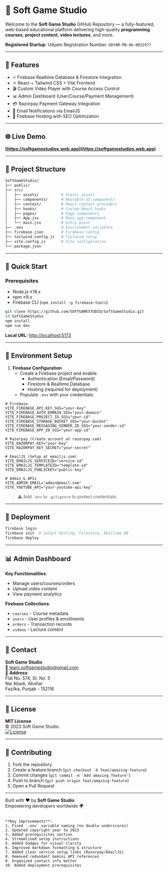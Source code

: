 # 🚀 Soft Game Studio

Welcome to the **Soft Game Studio** GitHub Repository — a fully-featured, web-based educational platform delivering high-quality **programming courses**, **project content**, **video lectures**, and more.

**Registered Startup**: Udyam Registration Number: `UDYAM-PB-06-0032977`

---

## 🧠 Features

- 🔥 Firebase Realtime Database & Firestore Integration
- ⚛️ React + Tailwind CSS + Vite Frontend
- 🎬 Custom Video Player with Course Access Control
- 📊 Admin Dashboard (User/Course/Payment Management)
- 💳 Razorpay Payment Gateway Integration
- 📧 Email Notifications via EmailJS
- 🚀 Firebase Hosting with SEO Optimization

---

## 🌐 Live Demo

**[https://softgamestudios.web.app](https://softgamestudios.web.app)**

---

## 📂 Project Structure

```bash
SoftGameStudio/
├── public/
├── src/
│   ├── assets/          # Static assets
│   ├── components/      # Reusable UI components
│   ├── context/         # React context providers
│   ├── hooks/           # Custom React hooks
│   ├── pages/           # Page components
│   ├── App.jsx          # Main app component
│   └── main.jsx         # Entry point
├── .env                 # Environment variables
├── firebase.json        # Firebase config
├── tailwind.config.js   # Tailwind setup
├── vite.config.js       # Vite configuration
└── package.json
```

---

## 🚀 Quick Start

### Prerequisites
- Node.js ≥18.x
- npm ≥9.x
- Firebase CLI (`npm install -g firebase-tools`)

```bash
git clone https://github.com/SOFTGAMESTUDIO/SoftGameStudio.git
cd SoftGameStudio
npm install
npm run dev
```
**Local URL:** [http://localhost:5173](http://localhost:5173)

---

## 🔐 Environment Setup

1. **Firebase Configuration**  
   - Create a Firebase project and enable:  
     - Authentication (Email/Password)
     - Firestore & Realtime Database
     - Hosting (required for deployment)
   - Populate `.env` with your credentials:

```env
# Firebase
VITE_FIREBASE_API_KEY_SGS="your-key"
VITE_FIREBASE_AUTH_DOMAIN_SGS="your-domain"
VITE_FIREBASE_PROJECT_ID_SGS="your-id"
VITE_FIREBASE_STORAGE_BUCKET_SGS="your-bucket"
VITE_FIREBASE_MESSAGING_SENDER_ID_SGS="your-sender-id"
VITE_FIREBASE_APP_ID_SGS="your-app-id"

# Razorpay (Create account at razorpay.com)
VITE_RAZORPAY_KEY="your-key"
VITE_RAZORPAY_KEY_SECRET="your-secret"

# EmailJS (Setup at emailjs.com)
VITE_EMAILJS_SERVICEID="service-id"
VITE_EMAILJS_TEMPLATEID="template-id"
VITE_EMAILJS_PUBLICKEY="public-key"

# Admin & APIs
VITE_ADMIN_EMAIL="admin@email.com"
VITE_YOUTUBE_API="your-youtube-api-key"
```

> ⚠️ Add `.env` to `.gitignore` to protect credentials.

---

## 🚢 Deployment

```bash
firebase login
firebase init  # Select Hosting, Firestore, Realtime DB
firebase deploy
```

---

## 📊 Admin Dashboard

**Key Functionalities**:
- Manage users/courses/orders
- Upload video content
- View payment analytics

**Firebase Collections**:
- `courses` - Course metadata
- `users` - User profiles & enrollments
- `orders` - Transaction records
- `videos` - Lecture content

---

## 📮 Contact

**Soft Game Studio**  
📧 [team.softgamestudio@gmail.com](mailto:team.softgamestudio@gmail.com)  
📍 **Address**:  
Flat No. 574, St. No. 5  
Nai Abadi, Abohar  
Fazilka, Punjab - 152116  


---

## 📜 License

**MIT License**  
© 2023 Soft Game Studio.  
[![License](https://img.shields.io/badge/License-MIT-blue.svg)](https://opensource.org/licenses/MIT)

---

## 🤝 Contributing

1. Fork the repository
2. Create a feature branch (`git checkout -b feat/amazing-feature`)
3. Commit changes (`git commit -m 'Add amazing feature'`)
4. Push to branch (`git push origin feat/amazing-feature`)
5. Open a Pull Request

---

Built with ❤️ by **Soft Game Studio**  
Empowering developers worldwide 🌍
```

**Key Improvements**:
1. Fixed `.env` variable naming (no double underscores)
2. Updated copyright year to 2023
3. Added prerequisites section
4. Streamlined setup instructions
5. Added badges for visual clarity
6. Improved markdown formatting & structure
7. Added clear service setup links (Razorpay/EmailJS)
8. Removed redundant Gemini API references
9. Organized contact info better
10. Added deployment prerequisites